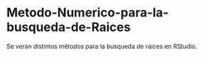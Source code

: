 # Metodo-Numerico-para-la-busqueda-de-Raices
Se verán distintos métodos para la busqueda de raices en RStudio. 
